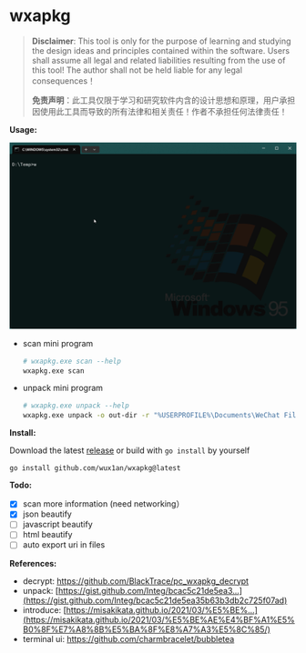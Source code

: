 # wxapkg

> **Disclaimer**: This tool is only for the purpose of learning and studying the design ideas and principles contained within the software. Users shall assume all legal and related liabilities resulting from the use of this tool! The author shall not be held liable for any legal consequences！
> 
> **免责声明**：此工具仅限于学习和研究软件内含的设计思想和原理，用户承担因使用此工具而导致的所有法律和相关责任！作者不承担任何法律责任！

**Usage:**

![demo](demo.gif)

- scan mini program

    ```bash
    # wxapkg.exe scan --help
    wxapkg.exe scan
    ```

- unpack mini program

    ```bash
    # wxapkg.exe unpack --help     
    wxapkg.exe unpack -o out-dir -r "%USERPROFILE%\Documents\WeChat Files\Applet\wx00000000000000"
    ```

**Install:**

Download the latest [release](https://github.com/wux1an/wxapkg/releases/latest) or build with `go install` by yourself

```
go install github.com/wux1an/wxapkg@latest
```

**Todo:**

- [x] scan more information (need networking）
- [x] json beautify
- [ ] javascript beautify
- [ ] html beautify
- [ ] auto export uri in files

**References:**

- decrypt: https://github.com/BlackTrace/pc_wxapkg_decrypt
- unpack: [https://gist.github.com/Integ/bcac5c21de5ea3...](https://gist.github.com/Integ/bcac5c21de5ea35b63b3db2c725f07ad)
- introduce: [https://misakikata.github.io/2021/03/%E5%BE%...](https://misakikata.github.io/2021/03/%E5%BE%AE%E4%BF%A1%E5%B0%8F%E7%A8%8B%E5%BA%8F%E8%A7%A3%E5%8C%85/)
- terminal ui: https://github.com/charmbracelet/bubbletea